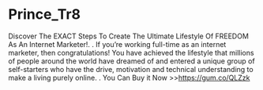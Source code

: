 # Prince_Tr8
Discover The EXACT Steps To Create The Ultimate Lifestyle Of FREEDOM As An Internet Marketer!.
.
If you’re working full-time as an internet marketer, then congratulations! You have achieved the lifestyle that millions of people around the world have dreamed of and entered a unique group of self-starters who have the drive, motivation and technical understanding to make a living purely online.
.
You Can Buy it Now >>https://gum.co/QLZzk

